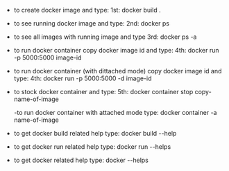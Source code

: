 - to create docker image and type:
  1st: docker build .

- to see running docker image and type:
  2nd: docker ps

- to see all images with running image and type
  3rd: docker ps -a

- to run docker container copy docker image id and type:
  4th: docker run -p 5000:5000 image-id

- to run docker container (with dittached mode) copy docker image id and type:
  4th: docker run -p 5000:5000 -d image-id

- to stock docker container and type:
  5th: docker container stop copy-name-of-image

  -to run docker container with attached mode type: docker container -a name-of-image

- to get docker build related help type: docker build --help
- to get docker run related help type: docker run --helps
- to get docker related help type: docker --helps
